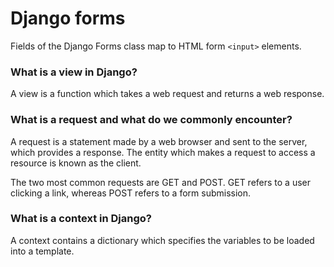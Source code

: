 # Django forms

Fields of the Django Forms class map to HTML form 
`<input>` elements.


<div class="tip">
<h3>What is a view in Django?</h3>
A view is a function which takes a web request and 
returns a web response.
</div>


<div class="tip">
<h3>What is a request and what do we commonly 
encounter?</h3>
A request is a statement made by a web browser and sent
to the server, which provides a response. The entity which
makes a request to access a resource is known as the client.


The two most common requests are GET and POST. GET 
refers to a user clicking a link, whereas POST refers
to a form submission.
</div>

<div class="tip">
<h3>What is a context in Django?</h3>
A context contains a dictionary which specifies the 
variables to be loaded into a template.

</div>